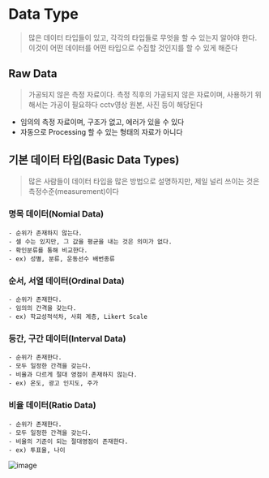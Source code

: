 # Data Type

> 많은 데이터 타입들이 있고, 각각의 타입들로 무엇을 할 수 있는지 알아야 한다.
> 이것이 어떤 데이터를 어떤 타입으로 수집할 것인지를 할 수 있게 해준다

## Raw Data
> 가공되지 않은 측정 자료이다.
> 측정 직후의 가공되지 않은 자료이며, 사용하기 위해서는 가공이 필요하다
> cctv영상 원본, 사진 등이 해당된다

- 임의의 측정 자료이며, 구조가 없고, 에러가 있을 수 있다
- 자동으로 Processing 할 수 있는 형태의 자료가 아니다

## 기본 데이터 타입(Basic Data Types)
> 많은 사람들이 데이터 타입을 많은 방법으로 설명하지만,
> 제일 널리 쓰이는 것은 측정수준(measurement)이다

### 명목 데이터(Nomial Data)
    - 순위가 존재하지 않는다.
    - 셀 수는 있지만, 그 값을 평균을 내는 것은 의미가 없다.
    - 확인분류를 통해 비교한다.
    - ex) 성별, 분류, 운동선수 배번종류
### 순서, 서열 데이터(Ordinal Data)
    - 순위가 존재한다.
    - 임의의 간격을 갖는다.
    - ex) 학교성적석차, 사회 계층, Likert Scale
### 등간, 구간 데이터(Interval Data)
    - 순위가 존재한다.
    - 모두 일정한 간격을 갖는다.
    - 비율과 다르게 절대 영점이 존재하지 않는다.
    - ex) 온도, 광고 인지도, 주가
### 비율 데이터(Ratio Data)
    - 순위가 존재한다.
    - 모두 일정한 간격을 갖는다.
    - 비율의 기준이 되는 절대영점이 존재한다.
    - ex) 투표율, 나이
    
 
![image](https://user-images.githubusercontent.com/80378041/158386058-ed389395-a10e-443e-943d-4300e124a2fe.png)
